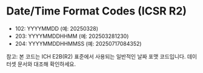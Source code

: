 # Date/Time Format Codes (ICSR R2)

- 102: YYYYMMDD (예: 20250328)
- 203: YYYYMMDDHHMM (예: 202503281230)
- 204: YYYYMMDDHHMMSS (예: 20250717084352)

참고: 본 코드는 ICH E2B(R2) 표준에서 사용되는 일반적인 날짜 포맷 코드입니다. 데이터셋 문서와 대조해 확인하세요.
